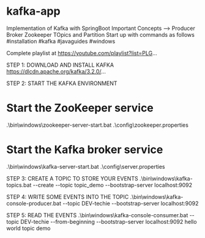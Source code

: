 # kafka-app
Implementation of Kafka with SpringBoot
Important Concepts --> Producer Broker Zookeeper TOpics and Partition
Start up with commands as follows
#installation #kafka #javaguides #windows

Complete playlist at https://youtube.com/playlist?list=PLG...

STEP 1: DOWNLOAD AND INSTALL KAFKA
https://dlcdn.apache.org/kafka/3.2.0/...

STEP 2: START THE KAFKA ENVIRONMENT
# Start the ZooKeeper service
.\bin\windows\zookeeper-server-start.bat .\config\zookeeper.properties

# Start the Kafka broker service
.\bin\windows\kafka-server-start.bat .\config\server.properties

STEP 3: CREATE A TOPIC TO STORE YOUR EVENTS
.\bin\windows\kafka-topics.bat --create --topic topic_demo --bootstrap-server localhost:9092

STEP 4: WRITE SOME EVENTS INTO THE TOPIC
.\bin\windows\kafka-console-producer.bat --topic DEV-techie --bootstrap-server localhost:9092

STEP 5:  READ THE EVENTS
.\bin\windows\kafka-console-consumer.bat --topic DEV-techie --from-beginning --bootstrap-server localhost:9092
hello world
topic demo
